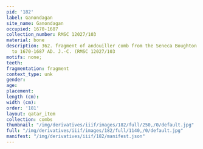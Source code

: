```yaml
---
pid: '182'
label: Ganondagan
site_name: Ganondagan
occupied: 1670-1687
collection_number: RMSC 12027/103
material: bone
description: 362. fragment of andouiller comb from the Seneca Boughton Hill site dated
  to 1670-1687 AD. J.-C. (RMSC 12027/103
motifs: none;
teeth:
fragmentation: fragment
context_type: unk
gender:
age:
placement:
length (cm):
width (cm):
order: '181'
layout: qatar_item
collection: combs
thumbnail: "/img/derivatives/iiif/images/182/full/250,/0/default.jpg"
full: "/img/derivatives/iiif/images/182/full/1140,/0/default.jpg"
manifest: "/img/derivatives/iiif/182/manifest.json"
---
```

